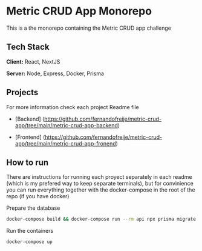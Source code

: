 
# Metric CRUD App Monorepo

This is a the monorepo containing the Metric CRUD app challenge

## Tech Stack

**Client:** React, NextJS

**Server:** Node, Express, Docker, Prisma

## Projects

For more information check each project Readme file

-  [Backend] (https://github.com/fernandofreije/metric-crud-app/tree/main/metric-crud-app-backend)

-  [Frontend] (https://github.com/fernandofreije/metric-crud-app/tree/main/metric-crud-app-fronend)

## How to run
There are instructions for running each proyect separately in each readme (which is my prefered way to keep separate terminals),
but for convinience you can run everything together with the docker-compose in the root of the repo (if you have docker)

Prepare the database

```bash
docker-compose build && docker-compose run --rm api npx prisma migrate dev
```
Run the containers
```bash
docker-compose up
```